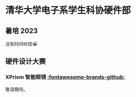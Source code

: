 # 清华大学电子系学生科协硬件部

## 暑培 2023

没有时间听捏😭

## 硬件设计大赛

### XPrism 智能眼镜 [:fontawesome-brands-github:](https://github.com/Panxuc/XPrism)

敬请期待。